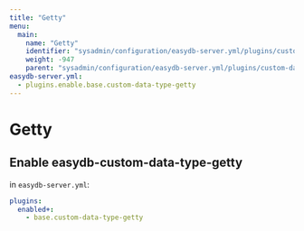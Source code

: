 ```yaml
---
title: "Getty"
menu:
  main:
    name: "Getty"
    identifier: "sysadmin/configuration/easydb-server.yml/plugins/custom-data-type/getty"
    weight: -947
    parent: "sysadmin/configuration/easydb-server.yml/plugins/custom-data-type"
easydb-server.yml:
  - plugins.enable.base.custom-data-type-getty
---
```


# Getty

## Enable easydb-custom-data-type-getty

in `easydb-server.yml`:

```yaml
plugins:
  enabled+:
    - base.custom-data-type-getty
```